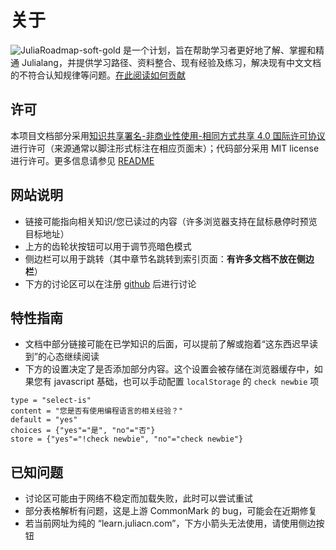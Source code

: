 # 关于
![JuliaRoadmap-soft-gold](https://img.shields.io/badge/JuliaRoadmap-soft-gold) 是一个计划，旨在帮助学习者更好地了解、掌握和精通 Julialang，并提供学习路径、资料整合、现有经验及练习，解决现有中文文档的不符合认知规律等问题。[在此阅读如何贡献](https://github.com/JuliaRoadmap/zh/blob/master/CONTRIBUTING.md)

## 许可
本项目文档部分采用[知识共享署名-非商业性使用-相同方式共享 4.0 国际许可协议](https://creativecommons.org/licenses/by-nc-sa/4.0/)进行许可（来源通常以脚注形式标注在相应页面末）；代码部分采用 MIT license 进行许可。更多信息请参见 [README](https://github.com/JuliaRoadmap/zh#README)

## 网站说明
- 链接可能指向相关知识/您已读过的内容（许多浏览器支持在鼠标悬停时预览目标地址）
- 上方的齿轮状按钮可以用于调节亮暗色模式
- 侧边栏可以用于跳转（其中章节名跳转到索引页面：**有许多文档不放在侧边栏**）
- 下方的讨论区可以在注册 [github](../knowledge/github.md) 后进行讨论

## 特性指南
- 文档中部分链接可能在已学知识的后面，可以提前了解或抱着“这东西迟早读到”的心态继续阅读
- 下方的设置决定了是否添加部分内容。这个设置会被存储在浏览器缓存中，如果您有 javascript 基础，也可以手动配置 `localStorage` 的 `check newbie` 项

```insert-setting
type = "select-is"
content = "您是否有使用编程语言的相关经验？"
default = "yes"
choices = {"yes"="是", "no"="否"}
store = {"yes"="!check newbie", "no"="check newbie"}
```

## 已知问题
- 讨论区可能由于网络不稳定而加载失败，此时可以尝试重试
- 部分表格解析有问题，这是上游 CommonMark 的 bug，可能会在近期修复
- 若当前网址为纯的 “learn.juliacn.com”，下方小箭头无法使用，请使用侧边按钮

